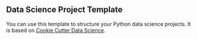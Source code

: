## Data Science Project Template

You can use this template to structure your Python data science projects. It is based on [Cookie Cutter Data Science](https://drivendata.github.io/cookiecutter-data-science/).